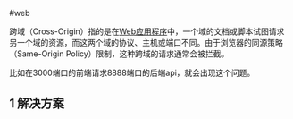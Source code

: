 
#web

跨域（Cross-Origin）指的是在[Web应用程序](https://so.csdn.net/so/search?q=Web%E5%BA%94%E7%94%A8%E7%A8%8B%E5%BA%8F&spm=1001.2101.3001.7020)中，一个域的文档或脚本试图请求另一个域的资源，而这两个域的协议、主机或端口不同。由于浏览器的同源策略（Same-Origin Policy）限制，这种跨域的请求通常会被拦截。

比如在3000端口的前端请求8888端口的后端api，就会出现这个问题。

## 1 解决方案

